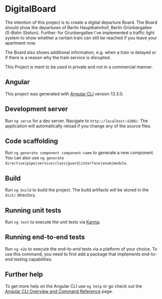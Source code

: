 # DigitalBoard

The intention of this project is to create a digital departure Board. The Board should show the departures of Berlin Hauptbahnhof, Berlin Grünbergallee *(S-Bahn Station)*. Further:  for Grunbergallee I've implemented a traffic light system to show whether a certain train can still be reached if you leave your apartment now.

The Board also shows additional information, e.g. when a train is delayed or if there is a reason why the train service is disrupted.

This Project is ment to be used in private and not in a commercial manner.

## Angular

This project was generated with [Angular CLI](https://github.com/angular/angular-cli) version 13.3.0.

## Development server

Run `ng serve` for a dev server. Navigate to `http://localhost:4200/`. The application will automatically reload if you change any of the source files.

## Code scaffolding

Run `ng generate component component-name` to generate a new component. You can also use `ng generate directive|pipe|service|class|guard|interface|enum|module`.

## Build

Run `ng build` to build the project. The build artifacts will be stored in the `dist/` directory.

## Running unit tests

Run `ng test` to execute the unit tests via [Karma](https://karma-runner.github.io).

## Running end-to-end tests

Run `ng e2e` to execute the end-to-end tests via a platform of your choice. To use this command, you need to first add a package that implements end-to-end testing capabilities.

## Further help

To get more help on the Angular CLI use `ng help` or go check out the [Angular CLI Overview and Command Reference](https://angular.io/cli) page.

